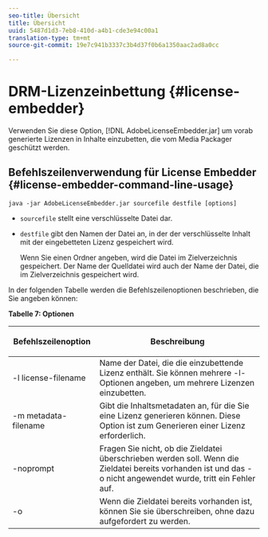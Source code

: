```yaml
---
seo-title: Übersicht
title: Übersicht
uuid: 5487d1d3-7eb8-410d-a4b1-cde3e94c00a1
translation-type: tm+mt
source-git-commit: 19e7c941b3337c3b4d37f0b6a1350aac2ad8a0cc

---
```



# DRM-Lizenzeinbettung {#license-embedder}

Verwenden Sie diese Option, [!DNL AdobeLicenseEmbedder.jar] um vorab generierte Lizenzen in Inhalte einzubetten, die vom Media Packager geschützt werden.

## Befehlszeilenverwendung für License Embedder {#license-embedder-command-line-usage}

```
java -jar AdobeLicenseEmbedder.jar sourcefile destfile [options]
```

* `sourcefile` stellt eine verschlüsselte Datei dar.
* `destfile` gibt den Namen der Datei an, in der der verschlüsselte Inhalt mit der eingebetteten Lizenz gespeichert wird.

   Wenn Sie einen Ordner angeben, wird die Datei im Zielverzeichnis gespeichert. Der Name der Quelldatei wird auch der Name der Datei, die im Zielverzeichnis gespeichert wird.

In der folgenden Tabelle werden die Befehlszeilenoptionen beschrieben, die Sie angeben können:

**Tabelle 7: Optionen**

<table frame="all" colsep="1" rowsep="1" class="+ topic/table adobe-d/table " id="table_hnl_2sy_n4">  
 <thead class="- topic/thead "> 
  <tr rowsep="1" class="- topic/row "> 
   <th colname="1" class="- topic/entry entry"> <p class="- topic/p ">Befehlszeilenoption </p> </th> 
   <th colname="2" class="- topic/entry entry"> <p class="- topic/p ">Beschreibung </p> </th> 
  </tr> 
 </thead>
 <tbody class="- topic/tbody "> 
  <tr rowsep="1" class="- topic/row "> 
   <td colname="1" class="- topic/entry "> <span class="+ topic/ph pr-d/codeph codeph"> -l license-filename </span> </td> 
   <td colname="2" class="- topic/entry "> Name der Datei, die die einzubettende Lizenz enthält. Sie können mehrere <span class="codeph"> -l- </span> Optionen angeben, um mehrere Lizenzen einzubetten. </td> 
  </tr> 
  <tr rowsep="1" class="- topic/row "> 
   <td colname="1" class="- topic/entry "> <span class="+ topic/ph pr-d/codeph codeph"> -m metadata-filename </span> </td> 
   <td colname="2" class="- topic/entry "> Gibt die Inhaltsmetadaten an, für die Sie eine Lizenz generieren können. Diese Option ist zum Generieren einer Lizenz erforderlich. </td> 
  </tr> 
  <tr rowsep="1" class="- topic/row "> 
   <td colname="1" class="- topic/entry "> <span class="codeph"> -noprompt </span> </td> 
   <td colname="2" class="- topic/entry "> Fragen Sie nicht, ob die Zieldatei überschrieben werden soll. Wenn die Zieldatei bereits vorhanden ist und das <span class="codeph"> -o </span> nicht angewendet wurde, tritt ein Fehler auf. </td> 
  </tr> 
  <tr rowsep="0" class="- topic/row "> 
   <td colname="1" class="- topic/entry "> <span class="codeph"> -o </span> </td> 
   <td colname="2" class="- topic/entry "> Wenn die Zieldatei bereits vorhanden ist, können Sie sie überschreiben, ohne dazu aufgefordert zu werden. </td> 
  </tr> 
 </tbody> 
</table>
